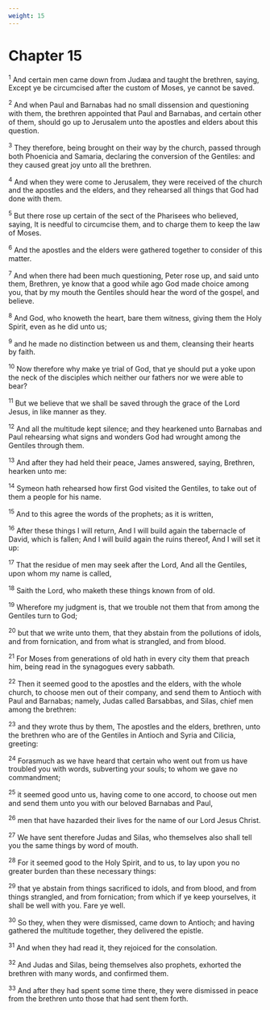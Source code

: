 ```yaml
---
weight: 15
---
```


# Chapter 15

<sup>1</sup> And certain men came down from Judæa and taught the brethren, saying, Except ye be circumcised after the custom of Moses, ye cannot be saved. 

<sup>2</sup> And when Paul and Barnabas had no small dissension and questioning with them, the brethren appointed that Paul and Barnabas, and certain other of them, should go up to Jerusalem unto the apostles and elders about this question. 

<sup>3</sup> They therefore, being brought on their way by the church, passed through both Phoenicia and Samaria, declaring the conversion of the Gentiles: and they caused great joy unto all the brethren. 

<sup>4</sup> And when they were come to Jerusalem, they were received of the church and the apostles and the elders, and they rehearsed all things that God had done with them. 

<sup>5</sup> But there rose up certain of the sect of the Pharisees who believed, saying, It is needful to circumcise them, and to charge them to keep the law of Moses. 

<sup>6</sup> And the apostles and the elders were gathered together to consider of this matter. 

<sup>7</sup> And when there had been much questioning, Peter rose up, and said unto them, Brethren, ye know that a good while ago God made choice among you, that by my mouth the Gentiles should hear the word of the gospel, and believe. 

<sup>8</sup> And God, who knoweth the heart, bare them witness, giving them the Holy Spirit, even as he did unto us; 

<sup>9</sup> and he made no distinction between us and them, cleansing their hearts by faith. 

<sup>10</sup> Now therefore why make ye trial of God, that ye should put a yoke upon the neck of the disciples which neither our fathers nor we were able to bear? 

<sup>11</sup> But we believe that we shall be saved through the grace of the Lord Jesus, in like manner as they. 

<sup>12</sup> And all the multitude kept silence; and they hearkened unto Barnabas and Paul rehearsing what signs and wonders God had wrought among the Gentiles through them. 

<sup>13</sup> And after they had held their peace, James answered, saying, Brethren, hearken unto me: 

<sup>14</sup> Symeon hath rehearsed how first God visited the Gentiles, to take out of them a people for his name. 

<sup>15</sup> And to this agree the words of the prophets; as it is written, 

<sup>16</sup> After these things I will return, And I will build again the tabernacle of David, which is fallen; And I will build again the ruins thereof, And I will set it up: 

<sup>17</sup> That the residue of men may seek after the Lord, And all the Gentiles, upon whom my name is called, 

<sup>18</sup> Saith the Lord, who maketh these things known from of old. 

<sup>19</sup> Wherefore my judgment is, that we trouble not them that from among the Gentiles turn to God; 

<sup>20</sup> but that we write unto them, that they abstain from the pollutions of idols, and from fornication, and from what is strangled, and from blood. 

<sup>21</sup> For Moses from generations of old hath in every city them that preach him, being read in the synagogues every sabbath. 

<sup>22</sup> Then it seemed good to the apostles and the elders, with the whole church, to choose men out of their company, and send them to Antioch with Paul and Barnabas; namely, Judas called Barsabbas, and Silas, chief men among the brethren: 

<sup>23</sup> and they wrote thus by them, The apostles and the elders, brethren, unto the brethren who are of the Gentiles in Antioch and Syria and Cilicia, greeting: 

<sup>24</sup> Forasmuch as we have heard that certain who went out from us have troubled you with words, subverting your souls; to whom we gave no commandment; 

<sup>25</sup> it seemed good unto us, having come to one accord, to choose out men and send them unto you with our beloved Barnabas and Paul, 

<sup>26</sup> men that have hazarded their lives for the name of our Lord Jesus Christ. 

<sup>27</sup> We have sent therefore Judas and Silas, who themselves also shall tell you the same things by word of mouth. 

<sup>28</sup> For it seemed good to the Holy Spirit, and to us, to lay upon you no greater burden than these necessary things: 

<sup>29</sup> that ye abstain from things sacrificed to idols, and from blood, and from things strangled, and from fornication; from which if ye keep yourselves, it shall be well with you. Fare ye well. 

<sup>30</sup> So they, when they were dismissed, came down to Antioch; and having gathered the multitude together, they delivered the epistle. 

<sup>31</sup> And when they had read it, they rejoiced for the consolation. 

<sup>32</sup> And Judas and Silas, being themselves also prophets, exhorted the brethren with many words, and confirmed them. 

<sup>33</sup> And after they had spent some time there, they were dismissed in peace from the brethren unto those that had sent them forth. 


